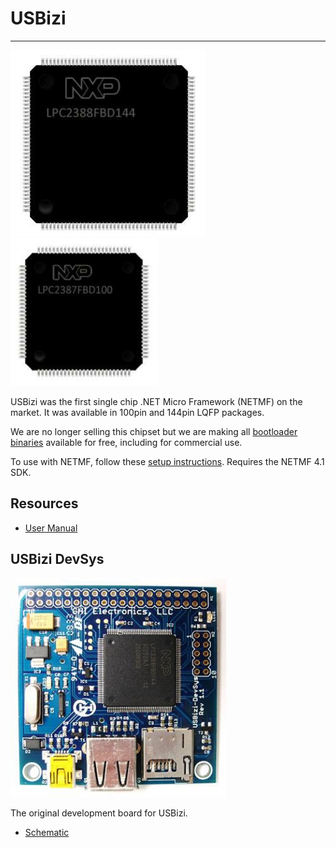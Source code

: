 # USBizi
---
![USBizi 144](images/usbizi-144.jpg) ![USBizi 100](images/usbizi-100.jpg)

USBizi was the first single chip .NET Micro Framework (NETMF) on the market. It was available in 100pin and 144pin LQFP packages.

We are no longer selling this chipset but we are making all [bootloader binaries](../../hardware/loaders/ghi-bootloader.md) available for free, including for commercial use. 

To use with NETMF, follow these [setup instructions](../../software/netmf/getting-started.md). Requires the NETMF 4.1 SDK.

## Resources
* [User Manual](http://files.ghielectronics.com/downloads/Documents/Manuals/USBizi%20User%20Manual.pdf) 

## USBizi DevSys
![USBizi DevSys](images/usbizi-devsys.jpg)

The original development board for USBizi.

* [Schematic](http://files.ghielectronics.com/downloads/Schematics/Systems/USBizi%20DevSys%20Schematic.pdf)



